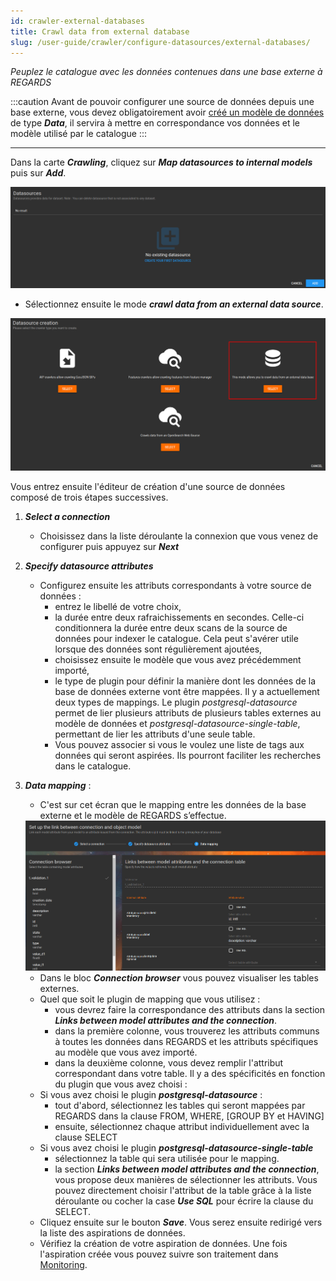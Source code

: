 ```yaml
---
id: crawler-external-databases
title: Crawl data from external database
slug: /user-guide/crawler/configure-datasources/external-databases/
---
```


*Peuplez le catalogue avec les données contenues dans une base externe à REGARDS*

:::caution
Avant de pouvoir configurer une source de données depuis une base externe, vous devez obligatoirement avoir [créé un modèle de données](../3-data-organization/models.md) de type ***Data***, il servira à mettre en correspondance vos données et le modèle utilisé par le catalogue
:::

---

Dans la carte ***Crawling***, cliquez sur ***Map datasources to internal models*** puis sur ***Add***.

<div align="center">
  <img src="/images/user-documentation/v1.4/5-crawler/crawler-add-datasource.png" alt="add datasource" width="800"/> 
</div>

- Sélectionnez ensuite le mode ***crawl data from an external data source***.

<div align="center">
  <img src="/images/user-documentation/v1.4/5-crawler/crawler-add-datasource-database.png" alt="database" width="800"/> 
</div>

Vous entrez ensuite l'éditeur de création d'une source de données composé de trois étapes successives.

1. ***Select a connection***
   - Choisissez dans la liste déroulante la connexion que vous venez de configurer puis appuyez
     sur ***Next***
2. ***Specify datasource attributes***
   - Configurez ensuite les attributs correspondants à votre source de données :
     - entrez le libellé de votre choix,
     - la durée entre deux rafraichissements en secondes. Celle-ci conditionnera la durée entre deux scans de la source de données pour indexer le catalogue. Cela peut s'avérer utile lorsque des données sont régulièrement ajoutées,
     - choisissez ensuite le modèle que vous avez précédemment importé,
     - le type de plugin pour définir la manière dont les données de la base de données externe vont être mappées. Il y a actuellement deux types de mappings. Le plugin _postgresql-datasource_ permet de lier plusieurs attributs de plusieurs tables externes au modèle de données et _postgresql-datasource-single-table_, permettant de lier les attributs d'une seule table.
     - Vous pouvez associer si vous le voulez une liste de tags aux données qui seront aspirées. Ils pourront faciliter les recherches dans le catalogue.
3. ***Data mapping*** :

   - C'est sur cet écran que le mapping entre les données de la base externe et le modèle de REGARDS s’effectue.
   <div align="center">
     <img src="/images/user-documentation/v1.4/5-crawler/crawler-add-datasource-database-step-3.png" alt="database" width="800"/> 
   </div>

   - Dans le bloc ***Connection browser*** vous pouvez visualiser les tables externes.
   - Quel que soit le plugin de mapping que vous utilisez :
     - vous devrez faire la correspondance des attributs dans la section ***Links between model attributes and the connection***.
     - dans la première colonne, vous trouverez les attributs communs à toutes les données dans REGARDS et les attributs spécifiques au modèle que vous avez importé.
     - dans la deuxième colonne, vous devez remplir l'attribut correspondant dans votre table. Il y a des spécificités en fonction du plugin que vous avez choisi :
   - Si vous avez choisi le plugin ***postgresql-datasource*** :
     - tout d'abord, sélectionnez les tables qui seront mappées par REGARDS dans la clause FROM, WHERE, \[GROUP BY et HAVING]
     - ensuite, sélectionnez chaque attribut individuellement avec la clause SELECT
   - Si vous avez choisi le plugin ***postgresql-datasource-single-table***
     - sélectionnez la table qui sera utilisée pour le mapping.
     - la section ***Links between model attributes and the connection***, vous propose deux manières de sélectionner les attributs. Vous pouvez directement choisir l'attribut de la table grâce à la liste déroulante ou cocher la case ***Use SQL*** pour écrire la clause du SELECT.
   - Cliquez ensuite sur le bouton ***Save***. Vous serez ensuite redirigé vers la liste des aspirations de données.
   - Vérifiez la création de votre aspiration de données. Une fois l'aspiration créée vous pouvez suivre son traitement dans [Monitoring](monitor-crawling.md).
